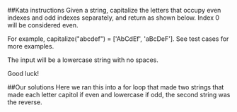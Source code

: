 ##Kata instructions
Given a string, capitalize the letters that occupy even indexes and odd indexes separately, and return as shown below. Index 0 will be considered even.

For example, capitalize("abcdef") = ['AbCdEf', 'aBcDeF']. See test cases for more examples.

The input will be a lowercase string with no spaces.

Good luck!

##Our solutions
Here we ran this into a for loop that made two strings that made each letter capitol if even and lowercase if odd, the second string was the reverse.